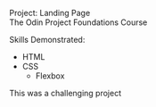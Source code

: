 Project: Landing Page <br>
The Odin Project Foundations Course

Skills Demonstrated: <br>
- HTML
- CSS
     - Flexbox

This was a challenging project